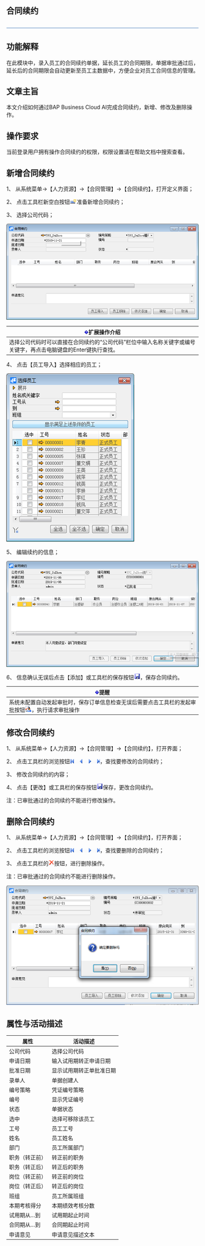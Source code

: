 ## 合同续约

 ![1574417197089](rlzy_ht/common/headLine.png)

 

## 功能解释

在此模块中，录入员工的合同续约单据，延长员工的合同期限，单据审批通过后，延长后的合同期限会自动更新至员工主数据中，方便企业对员工合同信息的管理。

 

## 文章主旨

本文介绍如何通过BAP Business Cloud AI完成合同续约，新增、修改及删除操作。

## 操作要求

当前登录用户拥有操作合同续约的权限，权限设置请在帮助文档中搜索查看。

## 新增合同续约

1、 从系统菜单->【人力资源】->【合同管理】->【合同续约】，打开定义界面； 

2、 点击工具栏新空白按钮![img](rlzy_ht/common/新建.png)准备新增合同续约；

3、 选择公司代码；

![img](rlzy_ht/合同续约1.png)

 

| ![System_CAPS_ICON_important.jpg](rlzy_ht/common/gth.png)**扩展操作介绍** |
| ------------------------------------------------------------ |
| 选择公司代码时可以直接在合同续约的“公司代码”栏位中输入名称关键字或编号关键字，再点击电脑键盘的Enter键执行查找。 |

 

4、 点击【员工导入】选择相应的员工；

![img](rlzy_ht/合同续约2.png)

5、 编辑续约的信息；

![img](rlzy_ht/合同续约3.png)

6、 信息确认无误后点击【添加】或工具栏的保存按钮![img](rlzy_ht/common/保存.png)，保存合同续约。

| ![System_CAPS_ICON_important.jpg](rlzy_ht/common/gth.png)**提醒** |
| ------------------------------------------------------------ |
| 系统未配置自动发起审批时，保存订单信息检查无误后需要点击工具栏的发起审批按钮![img](rlzy_ht\common\审批.png)，执行请求审批操作 |

## 修改合同续约

1、 从系统菜单->【人力资源】->【合同管理】->【合同续约】，打开界面；

2、 点击工具栏的浏览按钮![img](rlzy_ht/common/翻页.png)，查找要修改的合同续约；

3、 修改合同续约的内容；

4、 点击【更改】或工具栏的保存按钮![img](rlzy_ht/common/保存.png)保存，更改合同续约。

注：已审批通过的合同续约不能进行修改操作。

## 删除合同续约

1、 从系统菜单->【人力资源】->【合同管理】->【合同续约】，打开界面；

2、 点击工具栏的浏览按钮![img](rlzy_ht/common/翻页.png)，查找要删除的合同续约；

3、 点击工具栏的![img](rlzy_ht/common/删除.png)按钮，进行删除操作。

注：已审批通过的合同续约不能进行删除操作。

![img](rlzy_ht/合同续约4.png)

## 属性与活动描述

| **属性**       | **活动描述**             |
| -------------- | ------------------------ |
| 公司代码       | 选择公司代码             |
| 申请日期       | 输入试用期转正申请日期   |
| 批准日期       | 显示试用期转正单批准日期 |
| 录单人         | 单据创建人               |
| 编号策略       | 凭证编号策略             |
| 编号           | 显示凭证编号             |
| 状态           | 单据状态                 |
| 选中           | 选择可移除该员工         |
| 工号           | 员工工号                 |
| 姓名           | 员工姓名                 |
| 部门           | 员工所属部门             |
| 职务（转正前） | 转正前的职务             |
| 职务（转正后） | 转正后的职务             |
| 岗位（转正前） | 转正前的岗位             |
| 岗位（转正后） | 转正后的岗位             |
| 班组           | 员工所属班组             |
| 本期考核得分   | 本期绩效考核分数         |
| 试用期从…到    | 试用期起止时间           |
| 合同期从…到    | 合同期起止时间           |
| 申请意见       | 申请意见描述文本         |

 

    

